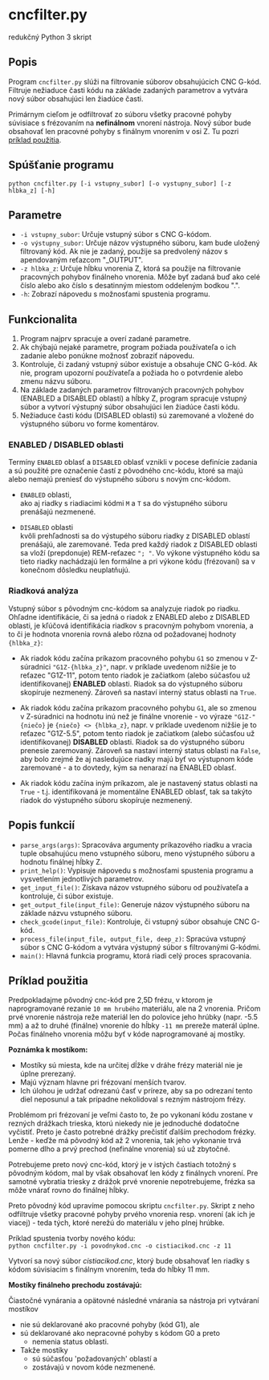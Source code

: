 ﻿# cncfilter.py
redukčný Python 3 skript

## Popis

Program `cncfilter.py` slúži na filtrovanie súborov obsahujúcich CNC G-kód. Filtruje nežiaduce časti kódu na základe zadaných parametrov a vytvára nový súbor obsahujúci len žiadúce časti.  

Primárnym cieľom je odfiltrovať zo súboru všetky pracovné pohyby súvisiace s frézovaním na **nefinálnom** vnorení nástroja. Nový súbor bude obsahovať len pracovné pohyby s finálnym vnorením v osi Z. Tu pozri [príklad použitia](#príklad-použitia).

## Spúšťanie programu

``
python cncfilter.py [-i vstupny_subor] [-o vystupny_subor] [-z hlbka_z] [-h]
``


## Parametre

- `-i vstupny_subor`: Určuje vstupný súbor s CNC G-kódom.
- `-o výstupny_subor`: Určuje názov výstupného súboru, kam bude uložený filtrovaný kód. Ak nie je zadaný, použije sa predvolený názov s apendovaným reťazcom "_OUTPUT".
- `-z hlbka_z`: Určuje hĺbku vnorenia Z, ktorá sa použije na filtrovanie pracovných pohybov finálneho vnorenia. Môže byť zadaná buď ako celé číslo alebo ako číslo s desatinným miestom oddeleným bodkou ".".
- `-h`: Zobrazí nápovedu s možnosťami spustenia programu.

## Funkcionalita

1. Program najprv spracuje a overí zadané parametre.
2. Ak chýbajú nejaké parametre, program požiada používateľa o ich zadanie alebo ponúkne možnosť zobraziť nápovedu.
3. Kontroluje, či zadaný vstupný súbor existuje a obsahuje CNC G-kód. Ak nie, program upozorní používateľa a požiada ho o potvrdenie alebo zmenu názvu súboru.
4. Na základe zadaných parametrov filtrovaných pracovných pohybov (ENABLED a DISABLED oblastí) a hĺbky Z, program spracuje vstupný súbor a vytvorí výstupný súbor obsahujúci len žiadúce časti kódu.
5. Nežiaduce časti kódu (DISABLED oblasti) sú zaremované a vložené do výstupného súboru vo forme komentárov.

### ENABLED / DISABLED oblasti
Termíny `ENABLED` oblasť a `DISABLED` oblasť vznikli v pocese definície zadania a sú použité pre označenie častí z pôvodného cnc-kódu, ktoré sa majú alebo nemajú preniesť do výstupného súboru s novým cnc-kódom.  

- `ENABLED` oblasti,  
  ako aj riadky s riadiacimi kódmi `M` a `T` sa do výstupného súboru prenášajú nezmenené.  

- `DISABLED` oblasti  
  kvôli prehľadnosti sa do výstupého súboru riadky z DISABLED oblastí prenášajú, ale zaremované. Teda pred každý riadok z DISABLED oblasti sa vloží (prepdonuje) REM-reťazec `"; "`. Vo výkone výstupného kódu sa tieto riadky nachádzajú len formálne a pri výkone kódu (frézovaní) sa v konečnom dôsledku neuplatňujú.

### Riadková analýza
Vstupný súbor s pôvodným cnc-kódom sa analyzuje riadok po riadku. Ohľadne identifikácie, či sa jedná o riadok z ENABLED alebo z DISABLED oblasti, je kľúčová identifikácia riadkov s pracovným pohybom vnorenia, a to či je hodnota vnorenia rovná alebo rôzna od požadovanej hodnoty `{hlbka_z}`:

- Ak riadok kódu začína príkazom pracovného pohybu `G1` so zmenou v Z-súradnici  `"G1Z-{hlbka_z}"`, napr. v príklade uvedenom nižšie je to reťazec "G1Z-11", potom tento riadok je začiatkom (alebo súčasťou už identifikovanej) **ENABLED** oblasti. Riadok sa do výstupného súboru skopíruje nezmenený. Zároveň sa nastaví interný status oblasti na `True`.  
  
- Ak riadok kódu začína príkazom pracovného pohybu `G1`, ale so zmenou v Z-súradnici na hodnotu inú než je finálne vnorenie - vo výraze `"G1Z-"{niečo}` je `{niečo} <> {hlbka_z}`, napr. v príklade uvedenom nižšie je to reťazec "G1Z-5.5", potom tento riadok je začiatkom (alebo súčasťou už identifikovanej) **DISABLED** oblasti. Riadok sa do výstupného súboru prenesie zaremovaný. Zároveň sa nastaví interný status oblasti na `False`, aby bolo zrejmé že aj nasledujúce riadky majú byť vo výstupnom kóde zaremované - a to dovtedy, kým sa nenarazí na ENABLED oblasť.  
  
- Ak riadok kódu začína iným príkazom, ale je nastavený status oblasti na `True` - t.j. identifikovaná je momentálne ENABLED oblasť, tak sa takýto riadok do výstupného súboru skopíruje nezmenený.  


## Popis funkcií

- `parse_args(args)`: Spracováva argumenty príkazového riadku a vracia tuple obsahujúcu meno vstupného súboru, meno výstupného súboru a hodnotu finálnej hĺbky Z.
- `print_help()`: Vypisuje nápovedu s možnosťami spustenia programu a vysvetlením jednotlivých parametrov.
- `get_input_file()`: Získava názov vstupného súboru od používateľa a kontroluje, či súbor existuje.
- `get_output_file(input_file)`: Generuje názov výstupného súboru na základe názvu vstupného súboru.
- `check_gcode(input_file)`: Kontroluje, či vstupný súbor obsahuje CNC G-kód.
- `process_file(input_file, output_file, deep_z)`: Spracúva vstupný súbor s CNC G-kódom a vytvára výstupný súbor s filtrovanými G-kódmi.
- `main()`: Hlavná funkcia programu, ktorá riadi celý proces spracovania.

## Príklad použitia  

Predpokladajme pôvodný cnc-kód pre 2,5D frézu, v ktorom je naprogramované rezanie `10 mm hrubého` materiálu, ale na 2 vnorenia. Pričom prvé vnorenie nástroja reže materiál len do polovice jeho hrúbky (napr. -5.5 mm) a až to druhé (finálne) vnorenie do hĺbky `-11 mm` prereže materál úplne. Počas finálneho vnorenia môžu byť v kóde naprogramované aj mostíky.  

**Poznámka k mostíkom:**  
- Mostíky sú miesta, kde na určitej dĺžke v dráhe frézy materiál nie je úplne prerezaný. 
- Majú význam hlavne pri frézovaní menších tvarov. 
- Ich úlohou je udržať odrezanú časť v príreze, aby sa po odrezaní tento diel neposunul a tak prípadne nekolidoval s rezným nástrojom frézy.  

Problémom pri frézovaní je veľmi často to, že po vykonaní kódu zostane v rezných drážkach trieska, ktorú niekedy nie je jednoduché dodatočne vyčistiť. Preto je často potrebné drážky prečistiť ďalším prechodom frézky. Lenže - keďže má pôvodný kód až 2 vnorenia, tak jeho vykonanie trvá pomerne dlho a prvý prechod (nefinálne vnorenia) sú už zbytočné.

Potrebujeme preto nový cnc-kód, ktorý je v istých častiach totožný s pôvodným kódom, mal by však obsahovať len kódy z finálnych vnorení. Pre samotné vybratia triesky z drážok prvé vnorenie nepotrebujeme, frézka sa môže vnárať rovno do finálnej hĺbky.

Preto pôvodný kód upravíme pomocou skriptu `cncfilter.py`. Skript z neho odfiltruje všetky pracovné pohyby prvého vnorenia resp. vnorení (ak ich je viacej) - teda tých, ktoré nerežú do materiálu v jeho plnej hrúbke. 

Príklad spustenia tvorby nového kódu:  
    ```
    python cncfilter.py -i povodnykod.cnc -o cistiacikod.cnc -z 11
    ```  

Vytvorí sa nový súbor *cistiacikod.cnc*, ktorý bude obsahovať len riadky s kódom súvisiacim s finálnym vnorením, teda do hĺbky 11 mm.  

**Mostíky finálneho prechodu zostávajú:**  

Čiastočné vynárania a opätovné následné vnárania sa nástroja pri vytváraní mostíkov 
- nie sú deklarované ako pracovné pohyby (kód G1), ale
- sú deklarované ako nepracovné pohyby s kódom G0 a preto
  - nemenia status oblasti.
- Takže mostíky 
  - sú súčasťou 'požadovaných' oblastí a 
  - zostávajú v novom kóde nezmenené.
